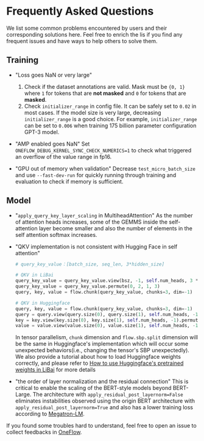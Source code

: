 # Frequently Asked Questions

We list some common problems encountered by users and their corresponding solutions here. Feel free to enrich the lis if you find any frequent issues and have ways to help others to solve them.

## Training

- "Loss goes NaN or very large"
  1. Check if the dataset annotations are valid. Mask must be `{0, 1}` where `1` for tokens that are **not masked** and `0` for tokens that are **masked**.
  2. Check `initializer_range` in config file. It can be safely set to `0.02` in most cases. If the model size is very large, decreasing `initializer_range` is a good choice. For example, `initializer_range` can be set to `0.006` when training 175 billion parameter configuration GPT-3 model.

- "AMP enabled goes NaN"
  Set `ONEFLOW_DEBUG_KERNEL_SYNC_CHECK_NUMERICS=1` to check what triggered an overflow of the value range in fp16.

- "GPU out of memory when validation"
  Decrease `test_micro_batch_size` and use `--fast-dev-run` for quickly running through training and evaluation to check if memory is sufficient.


## Model

- "`apply_query_key_layer_scaling` in MultiheadAttention"
  As the number of attention heads increases, some of the GEMMS inside the self-attention layer become smaller and also the number of elements in the self attention softmax increases.  

- "QKV implementation is not consistent with Hugging Face in self attention"
  ```python
  # query_key_value：[batch_size, seq_len, 3*hidden_size]

  # QKV in LiBai
  query_key_value = query_key_value.view(bsz, -1, self.num_heads, 3 * self.head_size)   
  query_key_value = query_key_value.permute(0, 2, 1, 3)                                
  query, key, value = flow.chunk(query_key_value, chunks=3, dim=-1)                    

  # QKV in Huggingface
  query, key, value = flow.chunk(query_key_value, chunks=3, dim=-1)
  query = query.view(query.size(0), query.size(1), self.num_heads, -1).permute(0, 2, 1, 3)
  key = key.view(key.size(0), key.size(1), self.num_heads, -1).permute(0, 2, 1, 3)
  value = value.view(value.size(0), value.size(1), self.num_heads, -1).permute(0, 2, 1, 3)
  ```
  In tensor parallelism, `chunk` dimension and `flow.sbp.split` dimension will be the same in Huggingface's implementation which will occur some unexpected behaviors(i.e., changing the tensor's SBP unexpectedly). 
  We also provide a tutorial about how to load Huggingface weights correctly, and please refer to [How to use Huggingface's pretrained weights in LiBai](https://libai.readthedocs.io/en/latest/notes/How_to_implement_huggingface%27s_weights_in_LiBai.html) for more details
  
- "the order of layer normalization and the residual connection"
  This is critical to enable the scaling of the BERT-style models beyond BERT-Large. The architecture with `apply_residual_post_layernorm=False` eliminates instabilities observed using the origin BERT architecture with `apply_residual_post_layernorm=True` and also has a lower training loss according to [Megatron-LM](https://arxiv.org/pdf/1909.08053.pdf).

If you found some troubles hard to understand, feel free to open an issue to collect feedbacks in [OneFlow](https://github.com/Oneflow-Inc/oneflow).